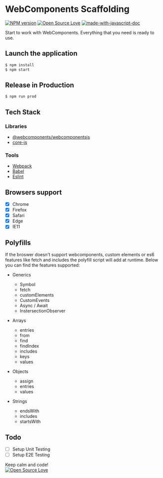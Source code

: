 # WebComponents Scaffolding
[![NPM version](https://d25lcipzij17d.cloudfront.net/badge.svg?id=gh&type=6&v=2.0.0)](http://badge.fury.io/js/badge-list)
[![Open Source Love](https://badges.frapsoft.com/os/mit/mit.svg?v=102)](https://github.com/ellerbrock/open-source-badge/)
[![made-with-javascript-doc](https://img.shields.io/badge/Made%20with-Javascript-1f425f.svg)](https://www.sphinx-doc.org/)

Start to work with WebComponents. Everything that you need is ready to use.

## Launch the application

```sh
$ npm install
$ npm start
```

## Release in Production

```sh
$ npm run prod
```

## Tech Stack

### Libraries

- [@webcomponents/webcomponentsjs](https://github.com/webcomponents/webcomponentsjs)
- [core-js](https://github.com/zloirock/core-js)

### Tools

- [Webpack](https://webpack.js.org/)
- [Babel](https://babeljs.io/)
- [Eslint](https://eslint.org/)

## Browsers support

- [x] Chrome
- [x] Firefox
- [x] Safari
- [x] Edge
- [x] IE11

## Polyfills
If the broswer doesn't support webcomponents, custom elements or es6 features like fetch and includes the polyfill script will add at runtime. Below you can find the features supported:

- Generics
    - Symbol
    - fetch
    - customElements
    - CustomEvents
    - Async / Await
    - InstersectionObserver

- Arrays
    - entries
    - from
    - find
    - findIndex
    - includes
    - keys
    - values

- Objects
    - assign
    - entries
    - values

- Strings
    - endsWith
    - includes
    - startsWith

## Todo

- [ ] Setup Unit Testing
- [ ] Setup E2E Testing

Keep calm and code!
<br>
[![Open Source Love](https://badges.frapsoft.com/os/v3/open-source.svg?v=102)](https://github.com/ellerbrock/open-source-badge/)

